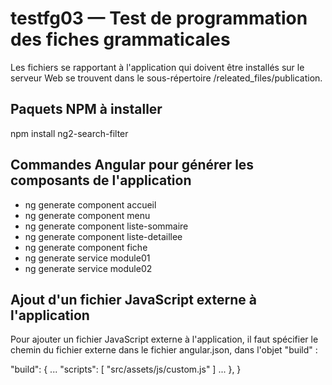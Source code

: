 # testfg03 &mdash; Test de programmation des fiches grammaticales
Les fichiers se rapportant à l'application qui doivent être installés sur le serveur Web se trouvent dans le sous-répertoire /releated_files/publication.

## Paquets NPM à installer
npm install ng2-search-filter

## Commandes Angular pour générer les composants de l'application
- ng generate component accueil
- ng generate component menu
- ng generate component liste-sommaire
- ng generate component liste-detaillee
- ng generate component fiche
- ng generate service module01
- ng generate service module02

## Ajout d'un fichier JavaScript externe à l'application

Pour ajouter un fichier JavaScript externe à l'application, il faut spécifier le chemin du fichier externe dans le fichier angular.json, dans l'objet "build" :

"build": {
  ...
    "scripts": [
      "src/assets/js/custom.js"
    ]
  ...
  },
}

